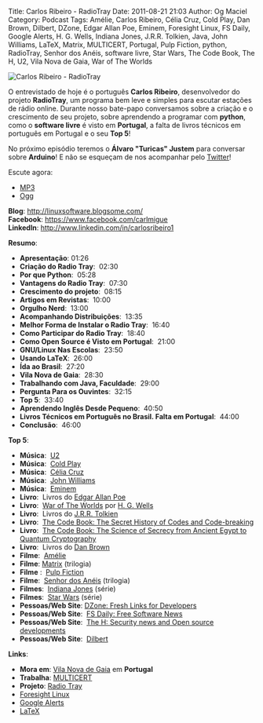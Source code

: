 Title: Carlos Ribeiro - RadioTray
Date: 2011-08-21 21:03
Author: Og Maciel
Category: Podcast
Tags: Amélie, Carlos Ribeiro, Célia Cruz, Cold Play, Dan Brown, Dilbert, DZone, Edgar Allan Poe, Eminem, Foresight Linux, FS Daily, Google Alerts, H. G. Wells, Indiana Jones, J.R.R. Tolkien, Java, John Williams, LaTeX, Matrix, MULTICERT, Portugal, Pulp Fiction, python, RadioTray, Senhor dos Anéis, software livre, Star Wars, The Code Book, The H, U2, Vila Nova de Gaia, War of The Worlds

![Carlos Ribeiro - RadioTray]({filename}/images/carlosribeiro.jpg)

O entrevistado de hoje é o português **Carlos Ribeiro**, desenvolvedor
do projeto **RadioTray**, um programa bem leve e simples para escutar
estações de rádio online. Durante nosso bate-papo conversamos sobre a
criação e o crescimento de seu projeto, sobre aprendendo a programar com
**python**, como o **software livre** é visto em **Portugal**, a falta
de livros técnicos em português em Portugal e o seu **Top 5**!

No próximo episódio teremos o **Álvaro "Turicas" Justem** para conversar
sobre **Arduino**! E não se esqueçam de nos acompanhar pelo
[Twitter](https://twitter.com/#!/castaliopod "https://twitter.com/#!/castaliopod")!

Escute agora:

* [MP3](http://downloads.ogmaciel.com/castalio-podcast-15.mp3)
* [Ogg](http://downloads.ogmaciel.com/castalio-podcast-15.ogg) 

**Blog**: <http://linuxsoftware.blogsome.com/>  
**Facebook**: <https://www.facebook.com/carlmigue>  
**LinkedIn**: <http://www.linkedin.com/in/carlosribeiro1>

**Resumo**:

-   **Apresentação**: 01:26
-   **Criação do Radio Tray**:  02:30
-   **Por que Python**:  05:28
-   **Vantagens do Radio Tray**:  07:30
-   **Crescimento do projeto**:  08:15
-   **Artigos em Revistas**:  10:00
-   **Orgulho Nerd**:  13:00
-   **Acompanhando Distribuições**:  13:35
-   **Melhor Forma de Instalar o Radio Tray**:  16:40
-   **Como Participar do Radio Tray**:  18:40
-   **Como Open Source é Visto em Portugal**:  21:00
-   **GNU/Linux Nas Escolas**:  23:50
-   **Usando LaTeX**:  26:00
-   **Ída ao Brasil**:  27:20
-   **Vila Nova de Gaia**:  28:30
-   **Trabalhando com Java, Faculdade**:  29:00
-   **Pergunta Para os Ouvintes**:  32:15
-   **Top 5**:  33:40
-   **Aprendendo Inglês Desde Pequeno**:  40:50
-   **Livros Técnicos em Português no Brasil. Falta em Portugal**:
     44:00
-   **Conclusão**:  46:00

**Top 5**:

-   **Música**:
     [U2](http://www.last.fm/search?q=u2&from=ac "http://www.last.fm/search?q=u2&from=ac")
-   **Música**:  [Cold
    Play](http://www.last.fm/search?q=cold+play&from=ac "http://www.last.fm/search?q=cold+play&from=ac")
-   **Música**:  [Célia
    Cruz](http://www.last.fm/search?q=C%C3%A9lia+Cruz&from=ac "http://www.last.fm/search?q=C%C3%A9lia+Cruz&from=ac")
-   **Música**:  [John
    Williams](http://www.last.fm/search?q=John+Williams&from=ac "http://www.last.fm/search?q=John+Williams&from=ac")
-   **Música**:
     [Eminem](http://www.last.fm/search?q=eminem&from=ac "http://www.last.fm/search?q=eminem&from=ac")
-   **Livro**:  Livros do [Edgar Allan
    Poe](https://secure.wikimedia.org/wikipedia/en/wiki/Edgar_Allan_Poe "https://secure.wikimedia.org/wikipedia/en/wiki/Edgar_Allan_Poe")
-   **Livro**:  [War of The
    Worlds](http://www.amazon.com/War-Worlds-H-G-Wells/dp/1936594056/ref=sr_1_1?ie=UTF8&qid=1313959221&sr=8-1 "http://www.amazon.com/War-Worlds-H-G-Wells/dp/1936594056/ref=sr_1_1?ie=UTF8&qid=1313959221&sr=8-1")
    por [H. G.
    Wells](https://secure.wikimedia.org/wikipedia/en/wiki/H._G._Wells "https://secure.wikimedia.org/wikipedia/en/wiki/H._G._Wells")
-   **Livro**:  Livros do [J.R.R.
    Tolkien](https://secure.wikimedia.org/wikipedia/en/wiki/J._R._R._Tolkien "https://secure.wikimedia.org/wikipedia/en/wiki/J._R._R._Tolkien")
-   **Livro**:  [The Code Book: The Secret History of Codes and
    Code-breaking](http://www.amazon.co.uk/Code-Book-Secret-History-Code-breaking/dp/1857028899/ref=sr_1_1?ie=UTF8&qid=1313193191&sr=8-1 "http://www.amazon.co.uk/Code-Book-Secret-History-Code-breaking/dp/1857028899/ref=sr_1_1?ie=UTF8&qid=1313193191&sr=8-1")
-   **Livro**:  [The Code Book: The Science of Secrecy from Ancient
    Egypt to Quantum
    Cryptography](http://www.amazon.com/Code-Book-Science-Secrecy-Cryptography/dp/0385495323/ref=pd_sim_b_1 "http://www.amazon.com/Code-Book-Science-Secrecy-Cryptography/dp/0385495323/ref=pd_sim_b_1")
-   **Livro**:  Livros do [Dan
    Brown](https://secure.wikimedia.org/wikipedia/en/wiki/Dan_brown "https://secure.wikimedia.org/wikipedia/en/wiki/Dan_brown")
-   **Filme**:
     [Amélie](http://www.imdb.com/title/tt0211915/ "http://www.imdb.com/title/tt0211915/")
-   **Filme**: [Matrix](http://www.imdb.com/find?s=all&q=matrix "http://www.imdb.com/find?s=all&q=matrix")
    (trilogia)
-   **Filme** :  [Pulp
    Fiction](http://www.imdb.com/find?s=all&q=Pulp+Fiction "http://www.imdb.com/find?s=all&q=Pulp+Fiction")
-   **Filme**:  [Senhor dos
    Anéis](http://www.imdb.com/find?s=all&q=Senhor+dos+An%E9is "http://www.imdb.com/find?s=all&q=Senhor+dos+An%E9is")
    (trilogia)
-   **Filmes**:  [Indiana
    Jones](http://www.imdb.com/find?s=all&q=indiana+jones "http://www.imdb.com/find?s=all&q=indiana+jones")
    (série)
-   **Filmes**:  [Star
    Wars](http://www.imdb.com/find?s=all&q=star+wars "http://www.imdb.com/find?s=all&q=star+wars") (série)
-   **Pessoas/Web Site**: [DZone: Fresh Links for
    Developers](http://www.dzone.com/links/index.html "http://www.dzone.com/links/index.html")
-   **Pessoas/Web Site**:  [FS Daily: Free Software
    News](http://www.fsdaily.com/ "http://www.fsdaily.com/")
-   **Pessoas/Web Site**:  [The H: Security news and Open source
    developments](http://www.h-online.com/ "http://www.h-online.com/")
-   **Pessoas/Web Site**:
     [Dilbert](http://www.dilbert.com/ "http://www.dilbert.com/")

**Links**:

-   **Mora em**: [Vila Nova de
    Gaia](http://www.flickr.com/photos/stewied/3107027239/ "http://www.flickr.com/photos/stewied/3107027239/")
    em **Portugal**
-   **Trabalha**:
    [MULTICERT](http://www.multicert.com/ "http://www.multicert.com/")
-   **Projeto**: [Radio
    Tray](http://radiotray.sf.net/ "http://radiotray.sf.net/")
-   [Foresight
    Linux](http://foresightlinux.org "http://foresightlinux.org")
-   [Google
    Alerts](http://www.google.com/alerts "http://www.google.com/alerts")
-   [LaTeX](http://www.latex-project.org/ "http://www.latex-project.org/")

